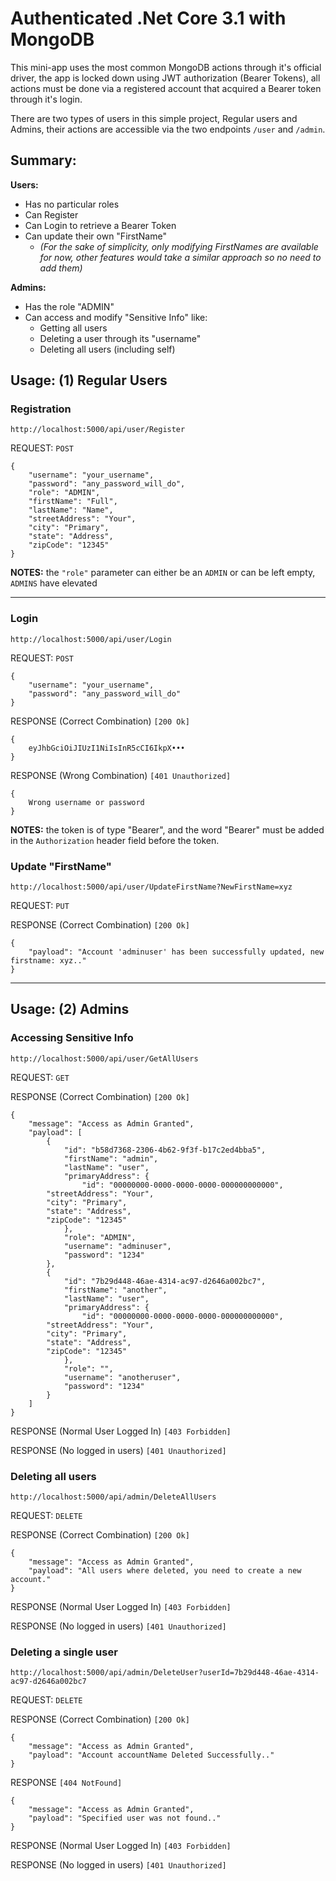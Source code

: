 # Authenticated .Net Core 3.1 with MongoDB

This mini-app uses the most common MongoDB actions through it's official driver, the app is locked down using JWT authorization (Bearer Tokens), all actions must be done via a registered account that acquired a Bearer token through it's login.

There are two types of users in this simple project, Regular users and Admins, their actions are accessible via the two endpoints `/user` and `/admin`.

## Summary:
**Users:**
- Has no particular roles
- Can Register
- Can Login to retrieve a Bearer Token
- Can update their own "FirstName"
    - *(For the sake of simplicity, only modifying FirstNames are available for now, other features would take a similar approach so no need to add them)*

**Admins:**
- Has the role "ADMIN"
- Can access and modify "Sensitive Info" like:
    - Getting all users
    - Deleting a user through its "username"
    - Deleting all users (including self)

## Usage: (1) Regular Users

### Registration
`http://localhost:5000/api/user/Register`

REQUEST: `POST`
```
{
    "username": "your_username",
    "password": "any_password_will_do",
    "role": "ADMIN",
    "firstName": "Full",
    "lastName": "Name",
    "streetAddress": "Your",
    "city": "Primary",
    "state": "Address",
    "zipCode": "12345"
}
```

**NOTES:** the `"role"` parameter can either be an `ADMIN` or can be left empty, `ADMINS` have elevated 

-------------

### Login
`http://localhost:5000/api/user/Login`

REQUEST: `POST`
```
{
    "username": "your_username",
    "password": "any_password_will_do"
}
```

RESPONSE (Correct Combination) `[200 Ok]`
```
{
    eyJhbGciOiJIUzI1NiIsInR5cCI6IkpX•••
}
```

RESPONSE (Wrong Combination) `[401 Unauthorized]`
```
{
    Wrong username or password
}
```

**NOTES:** the token is of type "Bearer", and the word "Bearer" must be added in the `Authorization` header field before the token.

### Update "FirstName"
`http://localhost:5000/api/user/UpdateFirstName?NewFirstName=xyz`

REQUEST: `PUT`

RESPONSE (Correct Combination) `[200 Ok]`
```
{
    "payload": "Account 'adminuser' has been successfully updated, new firstname: xyz.."
}
```

-------------
## Usage: (2) Admins

### Accessing Sensitive Info
`http://localhost:5000/api/user/GetAllUsers`

REQUEST: `GET`

RESPONSE (Correct Combination) `[200 Ok]`
```
{
    "message": "Access as Admin Granted",
    "payload": [
        {
            "id": "b58d7368-2306-4b62-9f3f-b17c2ed4bba5",
            "firstName": "admin",
            "lastName": "user",
            "primaryAddress": {
                "id": "00000000-0000-0000-0000-000000000000",
        "streetAddress": "Your",
	    "city": "Primary",
	    "state": "Address",
	    "zipCode": "12345"
            },
            "role": "ADMIN",
            "username": "adminuser",
            "password": "1234"
        },
        {
            "id": "7b29d448-46ae-4314-ac97-d2646a002bc7",
            "firstName": "another",
            "lastName": "user",
            "primaryAddress": {
                "id": "00000000-0000-0000-0000-000000000000",
        "streetAddress": "Your",
	    "city": "Primary",
	    "state": "Address",
	    "zipCode": "12345"
            },
            "role": "",
            "username": "anotheruser",
            "password": "1234"
        }
    ]
}
```

RESPONSE (Normal User Logged In) `[403 Forbidden]`

RESPONSE (No logged in users) `[401 Unauthorized]`

### Deleting all users
`http://localhost:5000/api/admin/DeleteAllUsers`

REQUEST: `DELETE`

RESPONSE (Correct Combination) `[200 Ok]`
```
{
    "message": "Access as Admin Granted",
    "payload": "All users where deleted, you need to create a new account."
}
```

RESPONSE (Normal User Logged In) `[403 Forbidden]`

RESPONSE (No logged in users) `[401 Unauthorized]`

### Deleting a single user
`http://localhost:5000/api/admin/DeleteUser?userId=7b29d448-46ae-4314-ac97-d2646a002bc7`

REQUEST: `DELETE`

RESPONSE (Correct Combination) `[200 Ok]`
```
{
    "message": "Access as Admin Granted",
    "payload": "Account accountName Deleted Successfully.."
}
```

RESPONSE `[404 NotFound]`
```
{
    "message": "Access as Admin Granted",
    "payload": "Specified user was not found.."
}
```

RESPONSE (Normal User Logged In) `[403 Forbidden]`

RESPONSE (No logged in users) `[401 Unauthorized]`